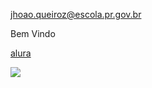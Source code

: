 jhoao.queiroz@escola.pr.gov.br

Bem Vindo

[alura](https://www.alura.com.br/)

![](https://media.tenor.com/sxLBjystCmIAAAAM/damn-daniel-one-piece.gif)
